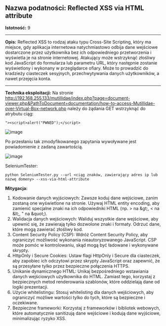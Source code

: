 ## Nazwa podatności: Reflected XSS via HTML attribute

**Istotność:** 9

---

**Opis:**
Reflected XSS to rodzaj ataku typu Cross-Site Scripting, który ma miejsce, gdy aplikacja internetowa natychmiastowo odbija dane wejściowe dostarczone przez użytkownika bez ich odpowiedniego przetworzenia i wyświetla je na stronie internetowej. Atakujący może wstrzyknąć złośliwy kod JavaScript do formularza lub parametru URL, który następnie zostanie wyświetlony i wykonany w przeglądarce ofiary.
Może to prowadzić do kradzieży ciasteczek sesyjnych, przechwytywania danych użytkowników, a nawet przejęcia konta.

---

**Technika eksploitacji:**
Na stronie http://192.168.255.133/mutillidae/index.php?page=document-viewer.php&PathToDocument=documentation/how-to-access-Mutillidae-over-Virtual-Box-network.php należy do żądania GET wstrzyknąć do atrybutu ciąg:

```
"><script>alert("PWNED");</script>
```

![image](https://github.com/GrzechuG/PWR-CBE-BAW-mutillidae-2024/assets/56219452/3aed19ae-3ae6-488e-9550-5ebb1642b685)

Po przesłaniu tak zmodyfikowanego zapytania wywoływane jest powiadomienie z zadaną zawartością.

![image](https://github.com/GrzechuG/PWR-CBE-BAW-mutillidae-2024/assets/56219452/6b0f75f3-5273-4460-a447-7477a20c2f58)

SeleniumTester:
```
python SeleniumTester.py --url <ciąg znaków, zawierający adres ip lub nazwę domeny> --xss-via-html-attribute
```

**Mitygacja:**
1. Kodowanie danych wyjściowych: Zawsze koduj dane wejściowe, zanim zostaną one wyświetlone na stronie. Używaj HTML entity encoding, aby zamienić specjalne znaki na ich odpowiedniki HTML (np. > na \&gt;, < na \&lt;, " na \&quot;).
1. Walidacja danych wejściowych: Waliduj wszystkie dane wejściowe, aby upewnić się, że zawierają tylko dozwolone znaki i formaty. Odrzuć dane, które mogą zawierać złośliwy kod.
1. Content Security Policy (CSP): Wdróż Content Security Policy, aby ograniczyć możliwość wykonania nieautoryzowanego JavaScript. CSP może pomóc w kontrolowaniu, skąd mogą być ładowane i wykonywane skrypty.
1. HttpOnly i Secure Cookies: Ustaw flagi HttpOnly i Secure dla ciasteczek, aby zapobiec ich odczytowi przez skrypty JavaScript oraz zapewnić, że są przesyłane tylko przez bezpieczne połączenia HTTPS.
1. Unikanie dynamicznego HTML: Unikaj bezpośredniego wstawiania danych wejściowych użytkownika do HTML. Zamiast tego, korzystaj z bezpiecznych metod renderowania szablonów, które oddzielają dane od logiki prezentacji.
1. Użycie whitelistingu: Stosuj whitelisting dla danych wejściowych, aby ograniczyć możliwe wartości tylko do tych, które są bezpieczne i oczekiwane.
1. Bezpieczne frameworki: Korzystaj z frameworków i bibliotek webowych, które automatycznie sanitizują dane wejściowe i kodują dane wyjściowe, minimalizując ryzyko XSS.
